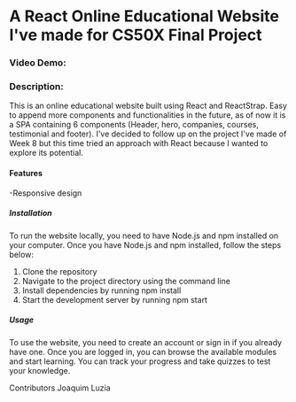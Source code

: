 # A React Online Educational Website I've made for CS50X Final Project

### Video Demo: 

### Description:
This is an online educational website built using React and ReactStrap. 
Easy to append more components and functionalities in the future, as of now it is a SPA containing 6 components (Header, hero, companies, courses, testimonial and footer).
I've decided to follow up on the project I've made of Week 8 but this time tried an approach with React because I wanted to explore its potential.

#### Features
-Responsive design


##### Installation
To run the website locally, you need to have Node.js and npm installed on your computer. Once you have Node.js and npm installed, follow the steps below:

1. Clone the repository
2. Navigate to the project directory using the command line
3. Install dependencies by running npm install
4. Start the development server by running npm start

##### Usage
To use the website, you need to create an account or sign in if you already have one. Once you are logged in, you can browse the available modules and start learning. You can track your progress and take quizzes to test your knowledge.

Contributors
Joaquim Luzia

